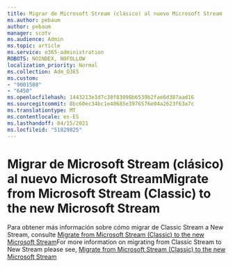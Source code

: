 ```yaml
---
title: Migrar de Microsoft Stream (clásico) al nuevo Microsoft Stream
ms.author: pebaum
author: pebaum
manager: scotv
ms.audience: Admin
ms.topic: article
ms.service: o365-administration
ROBOTS: NOINDEX, NOFOLLOW
localization_priority: Normal
ms.collection: Adm_O365
ms.custom:
- "9001508"
- "6450"
ms.openlocfilehash: 1443213e1d7c38f83098b6539b2fae6d387aad16
ms.sourcegitcommit: 8bc60ec34bc1e40685e3976576e04a2623f63a7c
ms.translationtype: MT
ms.contentlocale: es-ES
ms.lasthandoff: 04/15/2021
ms.locfileid: "51829825"
---
```

# <a name="migrate-from-microsoft-stream-classic-to-the-new-microsoft-stream"></a><span data-ttu-id="81919-102">Migrar de Microsoft Stream (clásico) al nuevo Microsoft Stream</span><span class="sxs-lookup"><span data-stu-id="81919-102">Migrate from Microsoft Stream (Classic) to the new Microsoft Stream</span></span>

<span data-ttu-id="81919-103">Para obtener más información sobre cómo migrar de Classic Stream a New Stream, consulte [Migrate from Microsoft Stream (Classic) to the new Microsoft Stream](https://docs.microsoft.com/stream/classic-migration)</span><span class="sxs-lookup"><span data-stu-id="81919-103">For more information on migrating from Classic Stream to New Stream please see, [Migrate from Microsoft Stream (Classic) to the new Microsoft Stream](https://docs.microsoft.com/stream/classic-migration)</span></span>
